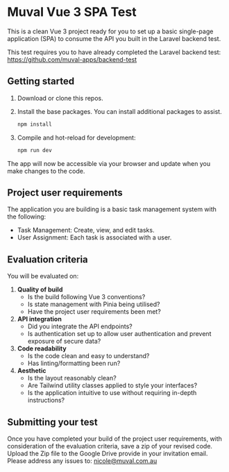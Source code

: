 # Muval Vue 3 SPA Test

This is a clean Vue 3 project ready for you to set up a basic single-page
application (SPA) to consume the API you built in the Laravel backend test.

This test requires you to have already completed the Laravel backend test:
<https://github.com/muval-apps/backend-test>

## Getting started

1. Download or clone this repos.
2. Install the base packages. You can install additional packages to assist.

    ```sh
    npm install
    ```

3. Compile and hot-reload for development:

    ```sh
    npm run dev
    ```

The app will now be accessible via your browser and update when you make
changes to the code.

## Project user requirements

The application you are building is a basic task management system with the
following:

* Task Management: Create, view, and edit tasks.
* User Assignment: Each task is associated with a user.

## Evaluation criteria

You will be evaluated on:

1. **Quality of build**
    * Is the build following Vue 3 conventions?
    * Is state management with Pinia being utilised?
    * Have the project user requirements been met?
2. **API integration**
    * Did you integrate the API endpoints?
    * Is authentication set up to allow user authentication and prevent
    exposure of secure data?
3. **Code readability**
    * Is the code clean and easy to understand?
    * Has linting/formatting been run?
4. **Aesthetic**
    * Is the layout reasonably clean?
    * Are Tailwind utility classes applied to style your interfaces?
    * Is the application intuitive to use without requiring in-depth
    instructions?

## Submitting your test

Once you have completed your build of the project user requirements, with
consideration of the evaluation criteria, save a zip of your revised code.
Upload the Zip file to the Google Drive provide in your invitation email. Please address any issues to: <nicole@muval.com.au>
